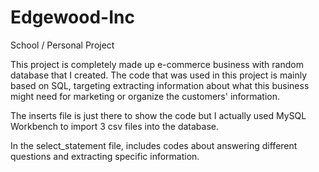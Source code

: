 # Edgewood-Inc
School / Personal Project

This project is completely made up e-commerce business with random database that I created. 
The code that was used in this project is mainly based on SQL, targeting extracting information about 
what this business might need for marketing or organize the customers' information.

The inserts file is just there to show the code but I actually used MySQL Workbench to import 3 csv files into the database.

In the select_statement file, includes codes about answering different questions and extracting specific information.
